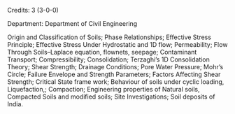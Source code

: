Credits: 3 (3-0-0)

Department: Department of Civil Engineering

Origin and Classification of Soils; Phase Relationships; Effective Stress Principle; Effective Stress Under Hydrostatic and 1D flow; Permeability; Flow Through Soils–Laplace equation, flownets, seepage; Contaminant Transport; Compressibility; Consolidation; Terzaghi’s 1D Consolidation Theory; Shear Strength; Drainage Conditions; Pore Water Pressure; Mohr’s Circle; Failure Envelope and Strength Parameters; Factors Affecting Shear Strength; Critical State frame work; Behaviour of soils under cyclic loading, Liquefaction,; Compaction; Engineering properties of Natural soils, Compacted Soils and modified soils; Site Investigations; Soil deposits of India.
